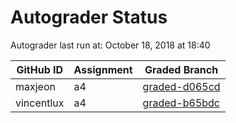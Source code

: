 # Autograder Status
Autograder last run at: October 18, 2018 at 18:40

| GitHub ID | Assignment | Graded Branch |
|-----------|------------|---------------|
| maxjeon | a4 | [graded-d065cd](https://github.com/Fall2018COMP401-001/a4-maxjeon/tree/graded-d065cd) | 
| vincentlux | a4 | [graded-b65bdc](https://github.com/Fall2018COMP401-001/a4-vincentlux/tree/graded-b65bdc) | 

